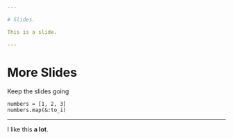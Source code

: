 ```yaml
---

# Slides.

This is a slide.

---
```


# More Slides

Keep the slides going

```
numbers = [1, 2, 3]
numbers.map(&:to_i)
```

---

I like this **a lot**.
